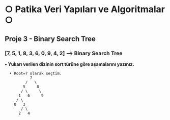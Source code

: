# ○ Patika Veri Yapıları ve Algoritmalar ○

## Proje 3 - Binary Search Tree

### [7, 5, 1, 8, 3, 6, 0, 9, 4, 2] --> Binary Search Tree

**• Yukarı verilen dizinin sort türüne göre aşamalarını yazınız.**

```
  • Root=7 olarak seçtim.
           7
         /   \
        5     8
       / \     \
      1   6     9
     / \
    0   3
       / \
      2   4

```
